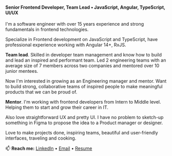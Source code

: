 #### Senior Frontend Developer, Team Lead • JavaScript, Angular, TypeScript, UI/UX

I'm a software engineer with over 15 years experience and strong fundamentals in frontend technologies.

Specialize in Frontend development on JavaScript and TypeScript, have professional experience working with Angular 14+, RxJS.

**Team lead**. Skilled in developer team management and know how to build and lead an inspired and performant team. Led 2 engineering teams with an average size of 7 members across two companies and mentored over 10 junior mentees.

Now I'm interested in growing as an Engineering manager and mentor. Want to build strong, collaborative teams of inspired people to make meaningful products that we can be proud of.

**Mentor**. I'm working with frontend developers from Intern to Middle level. Helping them to start and grow their career in IT.

Also love straightforward UX and pretty UI. I have no problem to sketch-up something in Figma to propose the idea to a Product manager or designer.

Love to make projects done, inspiring teams, beautiful and user-friendly interfaces, traveling and cooking.


📫 **Reach me:** [LinkedIn](https://www.linkedin.com/in/londeren/) • [Email](mailto:londeren@gmail.com) • [Resume](https://github.com/Londeren/londeren/blob/main/Resume-Sergey-Lebedev-Senior-Frontend-Engineer-Team-Lead.pdf)

